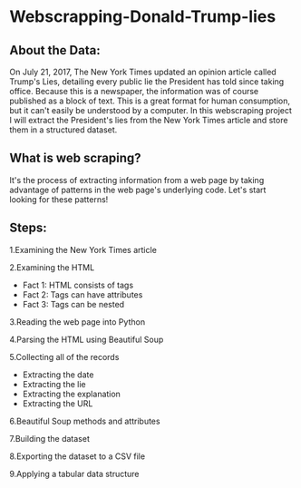 # Webscrapping-Donald-Trump-lies

## About the Data: 
On July 21, 2017, The New York Times updated an opinion article called Trump's Lies, detailing every public lie the President has told since taking office. Because this is a newspaper, the information was of course published as a block of text. This is a great format for human consumption, but it can't easily be understood by a computer. In this webscraping project I will extract the President's lies from the New York Times article and store them in a structured dataset.

## What is web scraping?
It's the process of extracting information from a web page by taking advantage of patterns in the web page's underlying code. Let's start looking for these patterns!

## Steps:

1.Examining the New York Times article

2.Examining the HTML
- Fact 1: HTML consists of tags
- Fact 2: Tags can have attributes
- Fact 3: Tags can be nested

3.Reading the web page into Python

4.Parsing the HTML using Beautiful Soup

5.Collecting all of the records

- Extracting the date
- Extracting the lie
- Extracting the explanation
- Extracting the URL

6.Beautiful Soup methods and attributes

7.Building the dataset

8.Exporting the dataset to a CSV file 

9.Applying a tabular data structure
